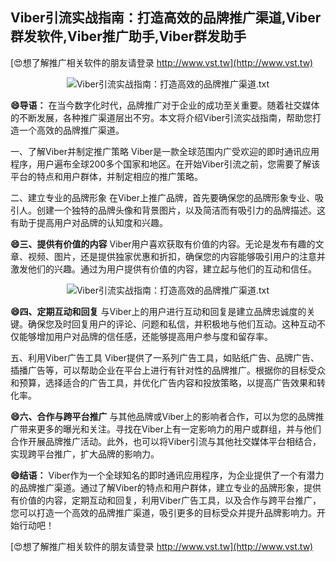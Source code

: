 ## **Viber引流实战指南：打造高效的品牌推广渠道,Viber群发软件,Viber推广助手,Viber群发助手**

[😍想了解推广相关软件的朋友请登录 http://www.vst.tw](http://www.vst.tw)

 <center><img src="https://vst.tw/MP4/tuiguang/png/2.png" alt="Viber引流实战指南：打造高效的品牌推广渠道.txt"></center>

**😄导语：**
在当今数字化时代，品牌推广对于企业的成功至关重要。随着社交媒体的不断发展，各种推广渠道层出不穷。本文将介绍Viber引流实战指南，帮助您打造一个高效的品牌推广渠道。

一、了解Viber并制定推广策略
Viber是一款全球范围内广受欢迎的即时通讯应用程序，用户遍布全球200多个国家和地区。在开始Viber引流之前，您需要了解该平台的特点和用户群体，并制定相应的推广策略。

二、建立专业的品牌形象
在Viber上推广品牌，首先要确保您的品牌形象专业、吸引人。创建一个独特的品牌头像和背景图片，以及简洁而有吸引力的品牌描述。这有助于提高用户对品牌的认知度和兴趣。

**😄三、提供有价值的内容**
Viber用户喜欢获取有价值的内容。无论是发布有趣的文章、视频、图片，还是提供独家优惠和折扣，确保您的内容能够吸引用户的注意并激发他们的兴趣。通过为用户提供有价值的内容，建立起与他们的互动和信任。

 <center><img src="https://vst.tw/MP4/tuiguang/png/1.png" alt="Viber引流实战指南：打造高效的品牌推广渠道.txt"></center>

**😄四、定期互动和回复**
与Viber上的用户进行互动和回复是建立品牌忠诚度的关键。确保您及时回复用户的评论、问题和私信，并积极地与他们互动。这种互动不仅能够增加用户对品牌的信任感，还能够提高用户参与度和留存率。

五、利用Viber广告工具
Viber提供了一系列广告工具，如贴纸广告、品牌广告、插播广告等，可以帮助企业在平台上进行有针对性的品牌推广。根据你的目标受众和预算，选择适合的广告工具，并优化广告内容和投放策略，以提高广告效果和转化率。

**😄六、合作与跨平台推广**
与其他品牌或Viber上的影响者合作，可以为您的品牌推广带来更多的曝光和关注。寻找在Viber上有一定影响力的用户或群组，并与他们合作开展品牌推广活动。此外，也可以将Viber引流与其他社交媒体平台相结合，实现跨平台推广，扩大品牌的影响力。

**😄结语：**
Viber作为一个全球知名的即时通讯应用程序，为企业提供了一个有潜力的品牌推广渠道。通过了解Viber的特点和用户群体，建立专业的品牌形象，提供有价值的内容，定期互动和回复，利用Viber广告工具，以及合作与跨平台推广，您可以打造一个高效的品牌推广渠道，吸引更多的目标受众并提升品牌影响力。开始行动吧！

[😍想了解推广相关软件的朋友请登录 http://www.vst.tw](http://www.vst.tw)



